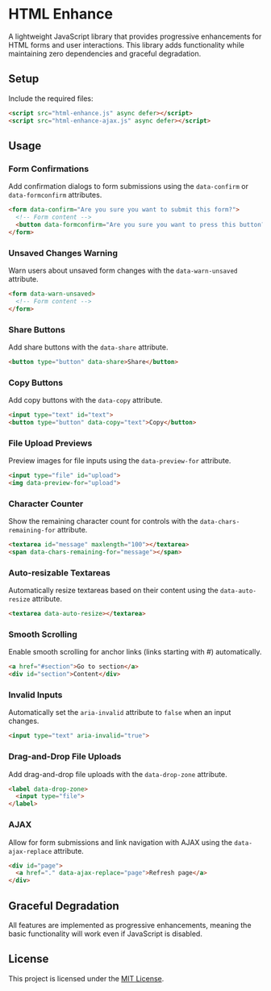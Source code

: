 # HTML Enhance

A lightweight JavaScript library that provides progressive enhancements for HTML
forms and user interactions. This library adds functionality while maintaining
zero dependencies and graceful degradation.

## Setup

Include the required files:

```html
<script src="html-enhance.js" async defer></script>
<script src="html-enhance-ajax.js" async defer></script>
```

## Usage

### Form Confirmations

Add confirmation dialogs to form submissions using the `data-confirm` or
`data-formconfirm` attributes.

```html
<form data-confirm="Are you sure you want to submit this form?">
  <!-- Form content -->
  <button data-formconfirm="Are you sure you want to press this button?">
</form>
```

### Unsaved Changes Warning

Warn users about unsaved form changes with the `data-warn-unsaved` attribute.

```html
<form data-warn-unsaved>
  <!-- Form content -->
</form>
```

### Share Buttons

Add share buttons with the `data-share` attribute.

```html
<button type="button" data-share>Share</button>
```

### Copy Buttons

Add copy buttons with the `data-copy` attribute.

```html
<input type="text" id="text">
<button type="button" data-copy="text">Copy</button>
```

### File Upload Previews

Preview images for file inputs using the `data-preview-for` attribute.

```html
<input type="file" id="upload">
<img data-preview-for="upload">
```

### Character Counter

Show the remaining character count for controls with the
`data-chars-remaining-for` attribute.

```html
<textarea id="message" maxlength="100"></textarea>
<span data-chars-remaining-for="message"></span>
```

### Auto-resizable Textareas

Automatically resize textareas based on their content using the
`data-auto-resize` attribute.

```html
<textarea data-auto-resize></textarea>
```

### Smooth Scrolling

Enable smooth scrolling for anchor links (links starting with #) automatically.

```html
<a href="#section">Go to section</a>
<div id="section">Content</div>
```

### Invalid Inputs

Automatically set the `aria-invalid` attribute to `false` when an input changes.

```html
<input type="text" aria-invalid="true">
```

### Drag-and-Drop File Uploads

Add drag-and-drop file uploads with the `data-drop-zone` attribute.

```html
<label data-drop-zone>
  <input type="file">
</label>
```

### AJAX

Allow for form submissions and link navigation with AJAX using the
`data-ajax-replace` attribute.

```html
<div id="page">
  <a href="." data-ajax-replace="page">Refresh page</a>
</div>
```

## Graceful Degradation

All features are implemented as progressive enhancements, meaning the basic
functionality will work even if JavaScript is disabled.

## License

This project is licensed under the [MIT License](LICENSE).
